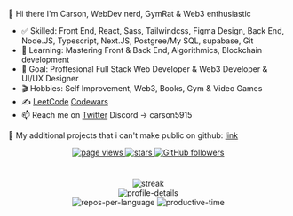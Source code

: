 👋 Hi there
I'm Carson, WebDev nerd, GymRat & Web3 enthusiastic

- ✅ Skilled: Front End, React, Sass, Tailwindcss, Figma Design, Back End, Node.JS, Typescript, Next.JS, Postgree/My SQL, supabase, Git
- 🌱 Learning: Mastering Front & Back End, Algorithmics, Blockchain development
- 🎯 Goal: Proffesional Full Stack Web Developer & Web3 Developer & UI/UX Designer
- 🎬 Hobbies: Self Improvement, Web3, Books, Gym & Video Games
- ✍️ [LeetCode](https://leetcode.com/carson2222/) [Codewars](https://www.codewars.com/users/carson2222)
- 📫 Reach me on [Twitter](https://twitter.com/carson3068) Discord -> carson5915

📂 My additional projects that i can't make public on github: [link](https://drive.google.com/file/d/1SkStDEhgbBNO-9onlGMf8Bj2qf9Ooegn/view?usp=sharing)
<!---
carson2222/carson2222 is a ✨ special ✨ repository because its `README.md` (this file) appears on your GitHub profile.
You can click the Preview link to take a look at your changes.
--->

 <div width="100%" display="flex" align="center">
    <a href="https://github.com/carson2222" target="_blank">
      <img src="https://komarev.com/ghpvc/?username=carson2222" alt="page views" />
    </a>
    <a href="https://github.com/carson2222" target="_blank">
      <img src="https://img.shields.io/github/stars/carson2222?style=flat&logo=github&logoColor=ffffff&labelColor=575757&color=1183c3" alt="stars" />
    </a>
    <a href="https://github.com/carson2222?tab=followers" target="_blank">
      <img alt="GitHub followers" src="https://img.shields.io/github/followers/carson2222?style=flat&logo=github&logoColor=ffffff&labelColor=575757&color=1183c3">
    </a>
  </div>

#

<div width ="100%" display="flex" align="center">
  <picture>
  <source media="(prefers-color-scheme: dark)" srcset="https://streak-stats.demolab.com/?user=carson2222&theme=dark&hide_border=true&background=141321" />
  <source media="(prefers-color-scheme: light)" srcset="https://streak-stats.demolab.com/?user=carson2222&theme=dark&hide_border=true&background=141321" />
  <img alt="streak" src="streak.svg" />
  </picture>
</div>

<div width ="100%" display="flex" align="center">
  <picture>
  <source media="(prefers-color-scheme: dark)" srcset="https://github-profile-summary-cards.vercel.app/api/cards/profile-details?username=carson2222&theme=radical" />
  <source media="(prefers-color-scheme: light)" srcset="https://github-profile-summary-cards.vercel.app/api/cards/profile-details?username=carson2222" />
  <img alt="profile-details" src="profile-details.svg" />
  </picture>
</div>

<div align="center">
  <picture>
  <source media="(prefers-color-scheme: dark)" srcset="http://github-profile-summary-cards.vercel.app/api/cards/repos-per-language?username=carson2222&theme=radical" />
  <source media="(prefers-color-scheme: light)" srcset="http://github-profile-summary-cards.vercel.app/api/cards/repos-per-language?username=carson2222" />
  <img alt="repos-per-language" src="repos-per-language.svg" />
  </picture>

  <picture>
  <source media="(prefers-color-scheme: dark)" srcset="http://github-profile-summary-cards.vercel.app/api/cards/productive-time?username=carson2222&theme=radical&utcOffset=1" />
  <source media="(prefers-color-scheme: light)" srcset="http://github-profile-summary-cards.vercel.app/api/cards/productive-time?username=carson2222&utcOffset=1" />
  <img alt="productive-time" src="productive-time.svg" />
  </picture>
</div>
